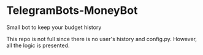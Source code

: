 # TelegramBots-MoneyBot
Small bot to keep your budget history

This repo is not full since there is no user's history and config.py. However, all the logic is presented.
